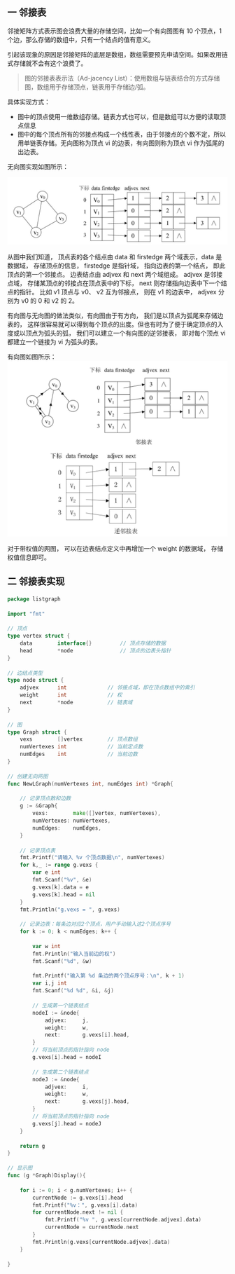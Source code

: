 ## 一 邻接表

邻接矩阵方式表示图会浪费大量的存储空间，比如一个有向图图有 10 个顶点，1 个边，那么存储的数组中，只有一个结点的值有意义。

引起该现象的原因是邻接矩阵的底层是数组，数组需要预先申请空间。如果改用链式存储就不会有这个浪费了。

> 图的邻接表表示法（Ad-jacency List）：使用数组与链表结合的方式存储图，数组用于存储顶点，链表用于存储边/弧。

具体实现方式：

-   图中的顶点使用一维数组存储。链表方式也可以，但是数组可以方便的读取顶点信息
-   图中的每个顶点所有的邻接点构成一个线性表，由于邻接点的个数不定，所以用单链表存储。无向图称为顶点 vi 的边表，有向图则称为顶点 vi 作为弧尾的出边表。

无向图实现如图所示：

![](../images/structure/graph-17.png)

从图中我们知道， 顶点表的各个结点由 data 和 firstedge 两个域表示，data 是数据域， 存储顶点的信息， firstedge 是指针域， 指向边表的第一个结点， 即此顶点的第一个邻接点。 边表结点由 adjvex 和 next 两个域组成。 adjvex 是邻接点域， 存储某顶点的邻接点在顶点表中的下标， next 则存储指向边表中下一个结点的指针。 比如 v1 顶点与 v0、 v2 互为邻接点， 则在 v1 的边表中， adjvex 分别为 v0 的 0 和 v2 的 2。

有向图与无向图的做法类似，有向图由于有方向， 我们是以顶点为弧尾来存储边表的， 这样很容易就可以得到每个顶点的出度。但也有时为了便于确定顶点的入度或以顶点为弧头的弧， 我们可以建立一个有向图的逆邻接表， 即对每个顶点 vi 都建立一个链接为 vi 为弧头的表。

有向图如图所示：  
![](../images/structure/graph-18.png)

对于带权值的网图， 可以在边表结点定义中再增加一个 weight 的数据域， 存储权值信息即可。

## 二 邻接表实现

```go
package listgraph

import "fmt"

// 顶点
type vertex struct {
	data 		interface{}			// 顶点存储的数据
	head 		*node				// 顶点的边表头指针
}

// 边结点类型
type node struct {
	adjvex		int				// 邻接点域，即在顶点数组中的索引
	weight		int				// 权
	next 		*node			// 链表域
}

// 图
type Graph struct {
	vexs		[]vertex		// 顶点数组
	numVertexes	int 			// 当前定点数
	numEdges	int				// 当前边数
}

// 创建无向网图
func NewLGraph(numVertexes int, numEdges int) *Graph{

	// 记录顶点数和边数
	g := &Graph{
		vexs:        make([]vertex, numVertexes),
		numVertexes: numVertexes,
		numEdges:    numEdges,
	}

	// 记录顶点表
	fmt.Printf("请输入 %v 个顶点数据\n", numVertexes)
	for k,_ := range g.vexs {
		var e int
		fmt.Scanf("%v", &e)
		g.vexs[k].data = e
		g.vexs[k].head = nil
	}
	fmt.Println("g.vexs = ", g.vexs)

	// 记录边表：每条边对应2个顶点，用户手动输入这2个顶点序号
	for k := 0; k < numEdges; k++ {

		var w int
		fmt.Println("输入当前边的权")
		fmt.Scanf("%d", &w)

		fmt.Printf("输入第 %d 条边的两个顶点序号：\n", k + 1)
		var i,j int
		fmt.Scanf("%d %d", &i, &j)

		// 生成第一个链表结点
		nodeI := &node{
			adjvex:		j,
			weight: 	w,
			next:   	g.vexs[i].head,
		}
		// 将当前顶点的指针指向 node
		g.vexs[i].head = nodeI

		// 生成第二个链表结点
		nodeJ := &node{
			adjvex:		i,
			weight: 	w,
			next:   	g.vexs[j].head,
		}
		// 将当前顶点的指针指向 node
		g.vexs[j].head = nodeJ
	}

	return g
}

// 显示图
func (g *Graph)Display(){

	for i := 0; i < g.numVertexes; i++ {
		currentNode := g.vexs[i].head
		fmt.Printf("%v：", g.vexs[i].data)
		for currentNode.next != nil {
			fmt.Printf("%v ", g.vexs[currentNode.adjvex].data)
			currentNode = currentNode.next
		}
		fmt.Println(g.vexs[currentNode.adjvex].data)
	}

}
```
